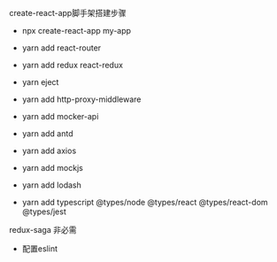 create-react-app脚手架搭建步骤

* npx create-react-app my-app
* yarn add react-router
* yarn add redux react-redux

* yarn eject
* yarn add http-proxy-middleware
* yarn add mocker-api
* yarn add antd
* yarn add axios
* yarn add mockjs
* yarn add lodash

* yarn add typescript @types/node @types/react @types/react-dom @types/jest

redux-saga 非必需

* 配置eslint
